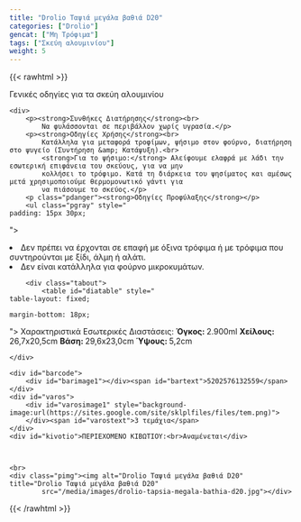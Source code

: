 ```yaml
---
title: "Drolio Ταψιά μεγάλα βαθιά D20"
categories: ["Drolio"]
gencat: ["Μη Τρόφιμα"]
tags: ["Σκεύη αλουμινίου"]
weight: 5
---
```

{{< rawhtml >}}

<div class="product">
    <div id="sistatika">Γενικές οδηγίες για τα σκεύη αλουμινίου</div>

    <div>
        <p><strong>Συνθήκες Διατήρησης</strong><br>
            Να φυλάσσονται σε περιβάλλον χωρίς υγρασία.</p>
        <p><strong>Οδηγίες Χρήσης</strong><br>
            Κατάλληλα για μεταφορά τροφίμων, ψήσιμο στον φούρνο, διατήρηση στο ψυγείο (Συντήρηση &amp; Κατάψυξη).<br>
            <strong>Για το ψήσιμο:</strong> Αλείφουμε ελαφρά με λάδι την εσωτερική επιφάνεια του σκεύους, για να μην
            κολλήσει το τρόφιμο. Κατά τη διάρκεια του ψησίματος και αμέσως μετά χρησιμοποιούμε θερμομονωτικό γάντι για
            να πιάσουμε το σκεύος.</p>
        <p class="pdanger"><strong>Οδηγίες Προφύλαξης</strong></p>
        <ul class="pgray" style="
    padding: 15px 30px;
">
            <li>Δεν πρέπει να έρχονται σε επαφή με όξινα τρόφιμα ή με τρόφιμα που συντηρούνται με ξίδι, άλμη ή αλάτι.
            </li>
            <li>Δεν είναι κατάλληλα για φούρνο μικροκυμάτων.</li>
        </ul>
        <p></p>

        <div class="tabout">
            <table id="diatable" style="
    table-layout: fixed;
    
    margin-bottom: 18px;
">
                <thead>
                    <tr>
                        <th style="
    background: #4a83fb;
">Χαρακτηριστικά</th>
                        <th style="
    background: #4a83fb;
    padding: 0px;
">Εσωτερικές Διαστάσεις:</th>
                    </tr>
                </thead>
                <tbody>
                    <tr>
                        <td><strong>Όγκος: </strong> 2.900ml</td>
                        <td><strong>Χείλους: </strong> 26,7x20,5cm</td>
                    </tr>
                    <tr>
                        <td><strong>Βάση: </strong> 29,6x23,0cm</td>
                        <td><strong>Ύψους: </strong> 5,2cm</td>
                    </tr>
                </tbody>
            </table>
        </div>

    </div>

    <div id="barcode">
        <div id="barimage1"></div><span id="bartext">5202576132559</span>
    </div>
    <div id="varos">
        <div id="varosimage1" style="background-image:url(https://sites.google.com/site/sklplfiles/files/tem.png)">
        </div><span id="varostext">3 τεμάχια</span>
    </div>
    <div id="kivotio">ΠΕΡΙΕΧΟΜΕΝΟ ΚΙΒΩΤΙΟΥ:<br>Αναμένεται</div>
   


    <br>
    <div class="pimg"><img alt="Drolio Ταψιά μεγάλα βαθιά D20" title="Drolio Ταψιά μεγάλα βαθιά D20"
            src="/media/images/drolio-tapsia-megala-bathia-d20.jpg"></div>
</div>
{{< /rawhtml >}}


